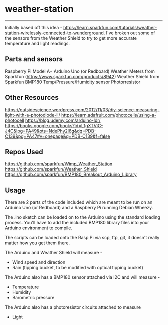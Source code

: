 # weather-station
-----------------
Initially based off this idea - https://learn.sparkfun.com/tutorials/weather-station-wirelessly-connected-to-wunderground.
I've broken out some of the sensors from the Weather Shield to try to get more accurate temperature and light readings.

Parts and sensors
-----------------
Raspberry Pi Model A+
Arduino Uno (or Redboard)
Weather Meters from Sparkfun (https://www.sparkfun.com/products/8942)
Weather Shield from Sparkfun
BMP180 Temp/Pressure/Humidity sensor
Photorresistor


Other Resources
---------------
https://outsidescience.wordpress.com/2012/11/03/diy-science-measuring-light-with-a-photodiode-ii/
https://learn.adafruit.com/photocells/using-a-photocell
https://blog.udemy.com/arduino-ldr/
https://books.google.com/books?id=L1gXTViC-J4C&lpg=PA49&ots=NdePhy2l6g&dq=PDB-C139&pg=PA47#v=onepage&q=PDB-C139&f=false


Repos Used
----------
https://github.com/sparkfun/Wimp_Weather_Station
https://github.com/sparkfun/Weather_Shield
https://github.com/sparkfun/BMP180_Breakout_Arduino_Library


Usage
-----
There are 2 parts of the code included which are meant to be run on an Arduino Uno (or Redboard) and a Raspberry Pi running Debian Wheezy.

The .ino sketch can be loaded on to the Arduino using the standard loading process.
You'll have to add the included BMP180 library files into your Arduino environment to compile.

The scripts can be loaded onto the Rasp Pi via scp, ftp, git, it doesn't really matter how you get them there.

The Arduino and Weather Shield will measure - 
- Wind speed and direction
- Rain (tipping bucket, to be modified with optical tipping bucket)

The Arduino also has a BMP180 sensor attached via I2C and will measure - 
- Temperature
- Humidity
- Barometric pressure

The Arduino also has a photoresistor circuits attached to measure 
- Light